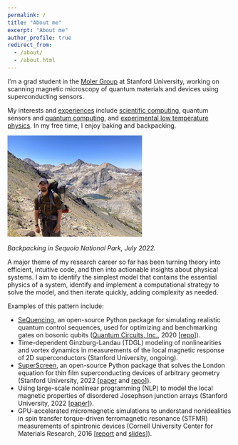 ```yaml
---
permalink: /
title: "About me"
excerpt: "About me"
author_profile: true
redirect_from: 
  - /about/
  - /about.html
---
```


I'm a grad student in the [Moler Group](https://web.stanford.edu/group/moler) at Stanford University, working on scanning magnetic microscopy of quantum materials and devices using superconducting sensors.

My interests and [experiences](/cv/) include [scientific computing](https://github.com/loganbvh/), quantum sensors and [quantum computing](https://sequencing.readthedocs.io/), and [experimental low temperature physics](/publications/). In my free time, I enjoy baking and backpacking.

<img src="../images/sequoia2022.jpg" alt="Backpacking in Sequoia National Park, July 2022." width="60%">
<p><em>Backpacking in Sequoia National Park, July 2022.</em></p>

A major theme of my research career so far has been turning theory into efficient, intuitive code, and then into actionable insights about physical systems. I aim to identify the simplest model that contains the essential physics of a system, identify and implement a computational strategy to solve the model, and then iterate quickly, adding complexity as needed.

Examples of this pattern include:

- [SeQuencing](https://sequencing.readthedocs.io/), an open-source Python package for simulating realistic quantum control sequences, used for optimizing and benchmarking gates on bosonic qubits ([Quantum Circuits, Inc.](https://quantumcircuits.com/), 2020 [[repo](https://github.com/sequencing-dev/sequencing)]).
- Time-dependent Ginzburg-Landau (TDGL) modeling of nonlinearities and vortex dynamics in measurements of the local magnetic response of 2D superconductors (Stanford University, ongoing).
- [SuperScreen](https://superscreen.readthedocs.io/), an open-source Python package that solves the London equation for thin film superconducting devices of arbitrary geometry (Stanford University, 2022 [[paper](../_publications/2022-07-27-compphys.md) and [repo](https://github.com/loganbvh/superscreen)]).
- Using large-scale nonlinear programming (NLP) to model the local magnetic properties of disordered Josephson junction arrays (Stanford University, 2022 [[paper](../_publications/2022-08-30-prb-nb-islands.md)]).
- GPU-accelerated micromagnetic simulations to understand nonidealities in spin transfer torque-driven ferromagnetic resonance (STFMR) measurements of spintronic devices (Cornell University Center for Materials Research, 2016 [[report](../files/ccmr-final-lbvh.pdf) and [slides](../files/ccmr-pres-lbvh.pdf)]).
